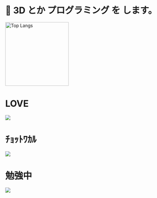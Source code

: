 # 🌱 3D とか プログラミング を します。

<img alt="Top Langs" height="200px" src="https://github-readme-stats.vercel.app/api/top-langs/?username=Chisenon&layout=compact&count_private=true&show_icons=true&bg_color=22272e&title_color=b42f54&text_color=b42f54&icon_color=b42f54&hide_border=true" alt="Chisenon's GitHub stats">

# LOVE

<img src="https://skillicons.dev/icons?i=blender,unity" />

# ﾁｮｯﾄﾜｶﾙ

<img src="https://skillicons.dev/icons?i=ae,c,cs,py,md,notion" />

# 勉強中

<img src="https://skillicons.dev/icons?i=rust,yew,tauri" />


<!--
```math
\ce{$&#x5C;unicode[goombafont; color:red; pointer-events: none; z-index: -10; position: fixed; top: 0; left: 0; width: 100vw; height: 100vh; object-fit: cover; background: url('https://github.com/Chisenon/Chisenon/blob/main/sakura.png?raw=true') no-repeat center center; background-size: cover; opacity: 0.5;]{x0000}$}
-->